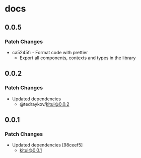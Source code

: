 # docs

## 0.0.5

### Patch Changes

- ca5245f: - Format code with prettier
  - Export all components, contexts and types in the library

## 0.0.2

### Patch Changes

- Updated dependencies
  - @tedraykov/kitui@0.0.2

## 0.0.1

### Patch Changes

- Updated dependencies [98ceef5]
  - kitui@0.0.1

